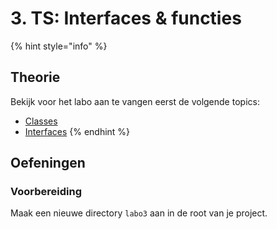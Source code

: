# 3. TS: Interfaces & functies

{% hint style="info" %}
## Theorie

Bekijk voor het labo aan te vangen eerst de volgende topics:

* [Classes](../../cursus/wat-is-nodejs/type-systeem/class.md)
* [Interfaces](../../cursus/wat-is-nodejs/type-systeem/interfaces.md)
{% endhint %}

## Oefeningen

### Voorbereiding

Maak een nieuwe directory `labo3` aan in de root van je project.
